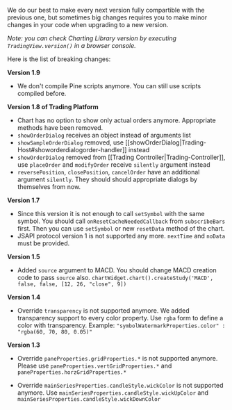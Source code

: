 We do our best to make every next version fully compartible with the previous one, but sometimes big changes requires you to make minor changes in your code when upgrading to a new version.

_Note: you can check Charting Library version by executing `TradingView.version()` in a browser console._

Here is the list of breaking changes:

**Version 1.9**
- We don't compile Pine scripts anymore. You can still use scripts compiled before.

**Version 1.8 of Trading Platform**
-  Chart has no option to show only actual orders anymore. Appropriate methods have been removed.
- `showOrderDialog` receives an object instead of arguments list
- `showSampleOrderDialog` removed, use [[showOrderDialog|Trading-Host#showorderdialogorder-handler]] instead
- `showOrderDialog` removed from [[Trading Controller|Trading-Controller]], use `placeOrder` and `modifyOrder` receive `silently` argument instead
- `reversePosition`, `closePosition`, `cancelOrder` have an additional argument `silently`. They should should appropriate dialogs by themselves from now.

**Version 1.7**

- Since this version it is not enough to call `setSymbol` with the same symbol. You should call `onResetCacheNeededCallback` from `subscribeBars` first. Then you can use `setSymbol` or new `resetData` method of the chart.
- JSAPI protocol version 1 is not supported any more. `nextTime` and `noData` must be provided.

**Version 1.5**

* Added `source` argument to MACD. You should change MACD creation code to pass `source` also.
`chartWidget.chart().createStudy('MACD', false, false, [12, 26, "close", 9])`

**Version 1.4**

* Override `transparency` is not supported anymore. We added transparency support to every color property. Use `rgba` form to define a color with transparency. Example: 
`"symbolWatermarkProperties.color" : "rgba(60, 70, 80, 0.05)"`

**Version 1.3**

* Override `paneProperties.gridProperties.*` is not supported anymore. 
Please use `paneProperties.vertGridProperties.*` and `paneProperties.horzGridProperties.*`

* Override `mainSeriesProperties.candleStyle.wickColor` is not supported anymore.
Use `mainSeriesProperties.candleStyle.wickUpColor` and `mainSeriesProperties.candleStyle.wickDownColor`
